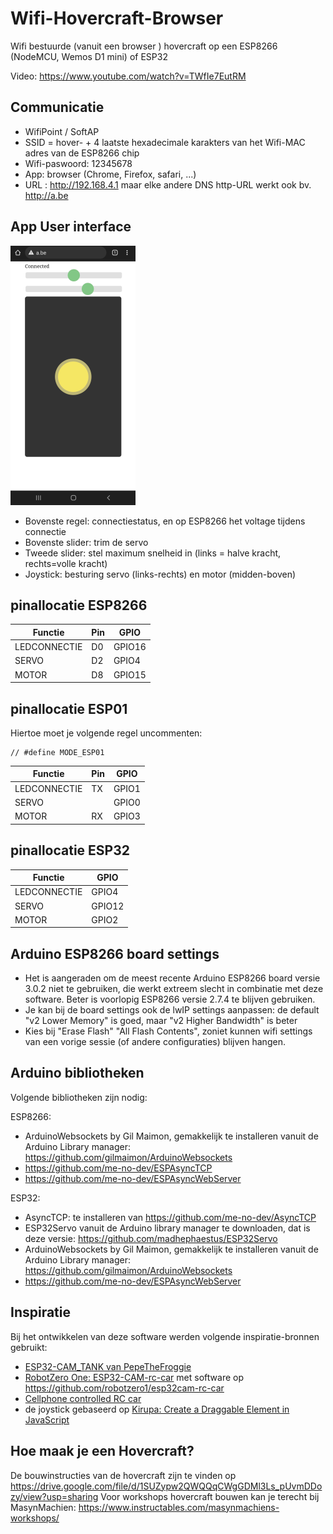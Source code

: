 # Wifi-Hovercraft-Browser
Wifi bestuurde (vanuit een browser ) hovercraft op een ESP8266 (NodeMCU, Wemos D1 mini) of ESP32

Video: https://www.youtube.com/watch?v=TWfIe7EutRM

## Communicatie
- WifiPoint / SoftAP
- SSID = hover- + 4 laatste hexadecimale karakters van het Wifi-MAC adres van de ESP8266 chip
- Wifi-paswoord: 12345678
- App: browser (Chrome, Firefox, safari, ...)
- URL : http://192.168.4.1 maar elke andere DNS http-URL werkt ook bv. http://a.be

## App User interface 
![Screenshot_browser_hovercraft.png](Screenshot_browser_hovercraft.png "Hover user interface")
- Bovenste regel: connectiestatus, en op ESP8266 het voltage tijdens connectie
- Bovenste slider: trim de servo
- Tweede slider: stel maximum snelheid in (links = halve kracht, rechts=volle kracht)
- Joystick: besturing servo (links-rechts) en motor (midden-boven)

## pinallocatie ESP8266
| Functie       | Pin | GPIO   |
| ------------- | --- | ------ |
| LEDCONNECTIE  | D0  | GPIO16 |
| SERVO         | D2  | GPIO4  |
| MOTOR         | D8  | GPIO15 |

## pinallocatie ESP01
Hiertoe moet je volgende regel uncommenten:
```
// #define MODE_ESP01
```

| Functie       | Pin | GPIO  |
| ------------- | --- | ----- |
| LEDCONNECTIE  | TX  | GPIO1 |
| SERVO         |     | GPIO0 |
| MOTOR         | RX  | GPIO3 |


## pinallocatie ESP32
| Functie       | GPIO   |
| ------------- | ------ |
| LEDCONNECTIE  | GPIO4  |
| SERVO         | GPIO12 |
| MOTOR         | GPIO2  |

## Arduino ESP8266 board settings
- Het is aangeraden om de meest recente Arduino ESP8266 board versie 3.0.2 niet te gebruiken, die werkt extreem slecht in combinatie met deze software. Beter is voorlopig ESP8266 versie 2.7.4 te blijven gebruiken.
- Je kan bij de board settings ook de lwIP settings aanpassen: de default "v2 Lower Memory" is goed, maar "v2 Higher Bandwidth" is beter
- Kies bij "Erase Flash" "All Flash Contents", zoniet kunnen wifi settings van een vorige sessie (of andere configuraties) blijven hangen.

## Arduino bibliotheken
Volgende bibliotheken zijn nodig:

ESP8266:
- ArduinoWebsockets by Gil Maimon, gemakkelijk te installeren vanuit de Arduino Library manager: https://github.com/gilmaimon/ArduinoWebsockets
- https://github.com/me-no-dev/ESPAsyncTCP
- https://github.com/me-no-dev/ESPAsyncWebServer

ESP32:
- AsyncTCP: te installeren van https://github.com/me-no-dev/AsyncTCP
- ESP32Servo vanuit de Arduino library manager te downloaden, dat is deze versie:  https://github.com/madhephaestus/ESP32Servo
- ArduinoWebsockets by Gil Maimon, gemakkelijk te installeren vanuit de Arduino Library manager: https://github.com/gilmaimon/ArduinoWebsockets
- https://github.com/me-no-dev/ESPAsyncWebServer

## Inspiratie
Bij het ontwikkelen van deze software werden volgende inspiratie-bronnen gebruikt: 
- [ESP32-CAM_TANK van PepeTheFroggie](https://github.com/PepeTheFroggie/ESP32CAM_RCTANK)
- [RobotZero One: ESP32-CAM-rc-car](https://robotzero.one/esp32-cam-rc-car/) met software op https://github.com/robotzero1/esp32cam-rc-car
- [Cellphone controlled RC car](https://github.com/neonious/lowjs_esp32_examples/tree/master/neonious_one/cellphone_controlled_rc_car) 
- de joystick gebaseerd op [Kirupa: Create a Draggable Element in JavaScript](https://www.kirupa.com/html5/drag.htm)

## Hoe maak je een Hovercraft?
De bouwinstructies van de hovercraft zijn te vinden op https://drive.google.com/file/d/1SUZypw2QWQQqCWgGDMl3Ls_pUvmDDozy/view?usp=sharing 
Voor workshops hovercraft bouwen kan je terecht bij MasynMachien: https://www.instructables.com/masynmachiens-workshops/
